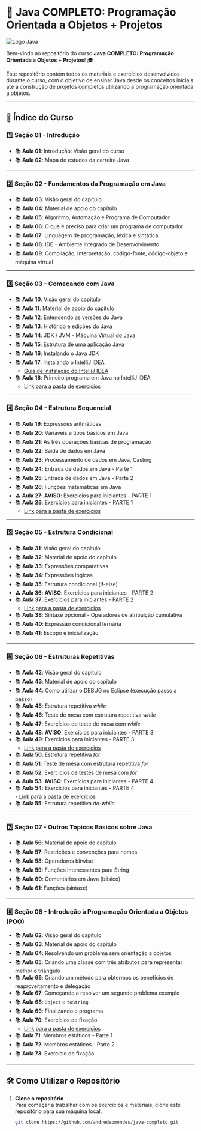 # 🚀 **Java COMPLETO: Programação Orientada a Objetos + Projetos**

![Logo Java](https://i.redd.it/1r6z9ip45i861.png)

Bem-vindo ao repositório do curso **Java COMPLETO: Programação Orientada a Objetos + Projetos**! 🎓

Este repositório contém todos os materiais e exercícios desenvolvidos durante o curso, com o objetivo de ensinar Java desde os conceitos iniciais até a construção de projetos completos utilizando a programação orientada a objetos.

---

## 📑 **Índice do Curso**

### 1️⃣ **Seção 01 - Introdução**
- 📚 **Aula 01**: Introdução: Visão geral do curso  
- 📚 **Aula 02**: Mapa de estudos da carreira Java

---

### 2️⃣ **Seção 02 - Fundamentos da Programação em Java**
- 📚 **Aula 03**: Visão geral do capítulo  
- 📚 **Aula 04**: Material de apoio do capítulo  
- 📚 **Aula 05**: Algoritmo, Automação e Programa de Computador  
- 📚 **Aula 06**: O que é preciso para criar um programa de computador  
- 📚 **Aula 07**: Linguagem de programação, léxica e sintática  
- 📚 **Aula 08**: IDE - Ambiente Integrado de Desenvolvimento  
- 📚 **Aula 09**: Compilação, interpretação, código-fonte, código-objeto e máquina virtual

---

### 3️⃣ **Seção 03 - Começando com Java**
- 📚 **Aula 10**: Visão geral do capítulo  
- 📚 **Aula 11**: Material de apoio do capítulo  
- 📚 **Aula 12**: Entendendo as versões do Java  
- 📚 **Aula 13**: Histórico e edições do Java  
- 📚 **Aula 14**: JDK / JVM - Máquina Virtual do Java  
- 📚 **Aula 15**: Estrutura de uma aplicação Java  
- 📚 **Aula 16**: Instalando o Java JDK  
- 📚 **Aula 17**: Instalando o IntelliJ IDEA  
    - [Guia de instalação do IntelliJ IDEA](https://www.jetbrains.com/idea/download/)  
- 📚 **Aula 18**: Primeiro programa em Java no IntelliJ IDEA  
    - [Link para a pasta de exercícios](https://github.com/andredeomondes/java-completo/tree/main/s03c18_introducao/primeiro-programa)

---

### 4️⃣ **Seção 04 - Estrutura Sequencial**
- 📚 **Aula 19**: Expressões aritméticas  
- 📚 **Aula 20**: Variáveis e tipos básicos em Java  
- 📚 **Aula 21**: As três operações básicas de programação  
- 📚 **Aula 22**: Saída de dados em Java  
- 📚 **Aula 23**: Processamento de dados em Java, Casting  
- 📚 **Aula 24**: Entrada de dados em Java - Parte 1  
- 📚 **Aula 25**: Entrada de dados em Java - Parte 2  
- 📚 **Aula 26**: Funções matemáticas em Java  
- ⚠️ **Aula 27**: **AVISO**: Exercícios para iniciantes - PARTE 1  
- 📚 **Aula 28**: Exercícios para iniciantes - PARTE 1  
    - [Link para a pasta de exercícios](https://github.com/andredeomondes/java-completo/tree/main/s04c30_estrutura_sequencial)

---

### 5️⃣ **Seção 05 - Estrutura Condicional**
- 📚 **Aula 31**: Visão geral do capítulo  
- 📚 **Aula 32**: Material de apoio do capítulo  
- 📚 **Aula 33**: Expressões comparativas  
- 📚 **Aula 34**: Expressões lógicas  
- 📚 **Aula 35**: Estrutura condicional (if-else)  
- ⚠️ **Aula 36**: **AVISO**: Exercícios para iniciantes - PARTE 2  
- 📚 **Aula 37**: Exercícios para iniciantes - PARTE 2  
    - [Link para a pasta de exercícios](https://github.com/andredeomondes/java-completo/tree/main/s05c37_estrutura_condicional)  
- 📚 **Aula 38**: Sintaxe opcional - Operadores de atribuição cumulativa  
- 📚 **Aula 40**: Expressão condicional ternária  
- 📚 **Aula 41**: Escopo e inicialização

---

### 6️⃣ **Seção 06 - Estruturas Repetitivas**
- 📚 **Aula 42**: Visão geral do capítulo  
- 📚 **Aula 43**: Material de apoio do capítulo  
- 📚 **Aula 44**: Como utilizar o DEBUG no Eclipse (execução passo a passo)  
- 📚 **Aula 45**: Estrutura repetitiva *while*  
- 📚 **Aula 46**: Teste de mesa com estrutura repetitiva *while*  
- 📚 **Aula 47**: Exercícios de teste de mesa com *while*  
- ⚠️ **Aula 48**: **AVISO**: Exercícios para iniciantes - PARTE 3  
- 📚 **Aula 49**: Exercícios para iniciantes - PARTE 3  
    - [Link para a pasta de exercícios](https://github.com/andredeomondes/java-completo/tree/main/s06c49_estruturas_repetitivas_parte1)  
- 📚 **Aula 50**: Estrutura repetitiva *for*  
- 📚 **Aula 51**: Teste de mesa com estrutura repetitiva *for*  
- 📚 **Aula 52**: Exercícios de testes de mesa com *for*  
- ⚠️ **Aula 53**: **AVISO**: Exercícios para iniciantes - PARTE 4  
- 📚 **Aula 54**: Exercícios para iniciantes - PARTE 4  
      - [Link para a pasta de exercícios](https://github.com/andredeomondes/java-completo/tree/main/s06c55_estruturas_repetitivas_parte2)  
- 📚 **Aula 55**: Estrutura repetitiva *do-while*

---

### 7️⃣ **Seção 07 - Outros Tópicos Básicos sobre Java**
- 📚 **Aula 56**: Material de apoio do capítulo  
- 📚 **Aula 57**: Restrições e convenções para nomes  
- 📚 **Aula 58**: Operadores bitwise  
- 📚 **Aula 59**: Funções interessantes para String  
- 📚 **Aula 60**: Comentários em Java (básico)  
- 📚 **Aula 61**: Funções (sintaxe)

---

### 8️⃣ **Seção 08 - Introdução à Programação Orientada a Objetos (POO)**
- 📚 **Aula 62**: Visão geral do capítulo  
- 📚 **Aula 63**: Material de apoio do capítulo  
- 📚 **Aula 64**: Resolvendo um problema sem orientação a objetos  
- 📚 **Aula 65**: Criando uma classe com três atributos para representar melhor o triângulo  
- 📚 **Aula 66**: Criando um método para obtermos os benefícios de reaproveitamento e delegação  
- 📚 **Aula 67**: Começando a resolver um segundo problema exemplo  
- 📚 **Aula 68**: `Object` e `toString`  
- 📚 **Aula 69**: Finalizando o programa  
- 📚 **Aula 70**: Exercícios de fixação  
    - [Link para a pasta de exercícios](https://github.com/andredeomondes/java-completo/tree/main/s08c70_exercicios_fixacao)
- 📚 **Aula 71**: Membros estáticos - Parte 1  
- 📚 **Aula 72**: Membros estáticos - Parte 2  
- 📚 **Aula 73**: Exercício de fixação

---

## 🛠 **Como Utilizar o Repositório**

1. **Clone o repositório**  
   Para começar a trabalhar com os exercícios e materiais, clone este repositório para sua máquina local.

   ```bash
   git clone https://github.com/andredeomondes/java-completo.git
